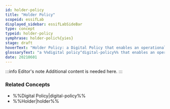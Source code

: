 ```yaml
---
id: holder-policy
title: "Holder Policy"
scopeid: essifLab
displayed_sidebar: essifLabSideBar
type: concept
typeid: holder-policy
symphrase: holder-polic%{yies}
stage: draft
hoverText: "Holder Policy: a Digital Policy that enables an operational Holder component to function in accordance with the Objectives of its Principal"
glossaryText: "a %%digital policy^digital-policy%% that enables an operational %%holder^holder%% component to function in accordance with the %%objectives^objective%% of its %%principal^principal%%."
date: 20210601
---
```


:::info Editor's note
Additional content is needed here.
:::

### Related Concepts
- %%Digital Policy|digital-policy%%
- %%Holder|holder%%
